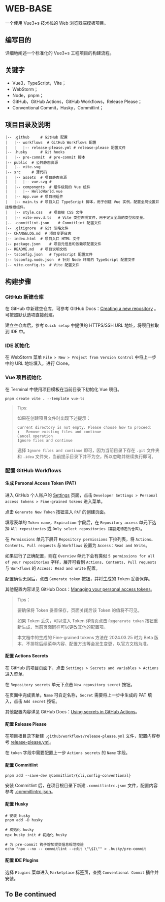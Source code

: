 # WEB-BASE

一个使用 Vue3+s 技术栈的 Web 浏览器端模板项目。

## 编写目的

详细地阐述一个标准化的 Vue3+s 工程项目的构建流程。

## 关键字

- Vue3，TypeScript，Vite；
- WebStorm；
- Node，pnpm；
- GitHub，GitHub Actions，GitHub Workflows，Release Please；
- Conventional Commit，Husky，Commitlint；

## 项目目录及说明

```
|-- .github     # GitHub 配置
|   |-- workflows  # GitHub Workflows 配置
|   |   |-- release-please.yml # release-please 配置文件
|-- .husky      # Git hooks
|   |-- pre-commit  # pre-commit 脚本
|-- public  # 公共静态资源
|   |-- vite.svg
|-- src     # 源代码
|   |-- assets  # 项目静态资源
|   |   |-- vue.svg #
|   |-- components  # 组件级别的 Vue 组件
|   |   |-- HelloWorld.vue
|   |-- App.vue # 项目根组件
|   |-- main.ts # 项目入口 TypeScript 脚本，用于创建 Vue 实例，配置全局设置并挂载根组件。
|   |-- style.css   # 项目根 CSS 文件
|   |-- vite-env.d.ts   # Vite 类型声明文件，用于定义全局的类型和变量。
|-- .commitlint.json    # Commitlint 配置文件
|-- .gitignore  # Git 忽略文件
|-- CHANGELOG.md  # 项目变更日志
|-- index.html  # 项目入口 HTML 文件
|-- package.json    # 项目元信息和依赖项配置文件
|-- README.md   # 项目说明文档
|-- tsconfig.json   # TypeScript 配置文件
|-- tsconfig.node.json  # 针对 Node 环境的 TypeScript 配置文件
|-- vite.config.ts  # Vite 配置文件
```

## 构建步骤

### GitHub 新建仓库

在 GitHub 中新建空仓库，可参考 GitHub
Docs：[Creating a new repository](https://docs.github.com/en/repositories/creating-and-managing-repositories/creating-a-new-repository)
。可按照默认选项直接创建。

建立空仓库后，参考 `Quick setup` 中提供的 HTTPS/SSH URL 地址，将项目拉取到 IDE 中。

### IDE 初始化

在 WebStorm 菜单 `File > New > Project from Version Control` 中将上一步中的 URL 地址填入，进行 Clone。

### Vue 项目初始化

在 Terminal 中使用项目模板在当前目录下初始化 Vue 项目。

```shell
pnpm create vite . --template vue-ts
```

> Tips:
>
> 如果在创建项目文件时出现下述提示：
>
> ```shell
> Current directory is not empty. Please choose how to proceed:
> ❯   Remove existing files and continue
> Cancel operation
> Ignore files and continue
> ```
>  选择 `Ignore files and continue` 即可，因为当前目录下存在 `.git` 文件夹和 `.idea` 文件夹，当前提示目录下并不为空，所以忽略并继续执行即可。

### 配置 GitHub Workflows

#### 生成 Personal Access Token (PAT)

进入 GitHub 个人账户的 [Settings](https://github.com/settings/profile)
页面，点击 `Developer Settings > Personal access tokens > Fine-grained tokens` 进入菜单。

点击 `Generate New Token` 按钮进入 `PAT` 的创建页面。

填写表单的 `Token name`，`Expiration` 字段后，在 `Repository access` 单元下选择 `All repositories`
或 `Only select repositories（需指定特定的仓库）`。

在 `Permissions` 单元下展开 `Repository permissions` 下拉列表，将 `Actions`、`Contents`、`Pull requests` 与 `Workflows`
设置为 `Access：Read and Write`。

如果进行了正确配置，则在 `Overview` 单元下会有类似 `5 permissions for all of your repositories`
字样，展开可看到 `Actions`、`Contents`、`Pull requests` 与 `Workflows` 的 `Access: Read and write` 配置。

配置确认无误后，点击 `Generate token` 按钮，并将生成的 Token 妥善保存。

其他配置内容详见 GitHub
Docs：[Managing your personal access tokens](https://docs.github.com/en/authentication/keeping-your-account-and-data-secure/managing-your-personal-access-tokens)。

> Tips：
>
> 要确保将 Token 妥善保存，页面关闭后该 Token 的值将不可见。
>
> 如果 Token 丢失，可以进入 Token 详情页点击 `Regenerate token` 按钮重新生成，当前页面同样可以更改其他的配置项。
>
> 本文档中的生成的 Fine-grained tokens 方法在 2024.03.25 时为 Beta 版本，不排除后续菜单内容、配置方法等会发生变更，以官方文档为准。

#### 配置 Actions Secrets

在 GitHub 的项目页面下，点击 `Settings > Secrets and variables > Actions` 进入菜单。

在 `Repository secrets` 单元下点击 `New repository secret` 按钮。

在页面中完成表单，`Name` 可自定名称，`Secret` 需要将上一步中生成的 PAT 填入，点击 `Add secret` 按钮。

其他配置内容详见 GitHub
Docs：[Using secrets in GitHub Actions](https://docs.github.com/en/actions/security-guides/using-secrets-in-github-actions)。

#### 配置 Release Please

在项目根目录下新建 `.github/workflows/release-please.yml`
文件，配置内容参考 [release-please.yml](.github/workflows/release-please.yml)。

在 `token` 字段中需要配置上一步 `Actions secrets` 的 `Name` 字段。

#### 配置 Commitlint

```shell
pnpm add --save-dev @commitlint/{cli,config-conventional}
```

安装 Commitlint 后，在项目根目录下新建 `.commitlintrc.json` 文件，配置内容参考 [.commitlintrc.json](.commitlintrc.json)。

#### 配置 Husky

```shell
# 安装 husky
pnpm add -D husky

# 初始化 husky
npx husky init # 初始化 husky

# 为 pre-commit 钩子增加提交信息规范校验 
echo "npx --no -- commitlint --edit \"\$1\"" > .husky/pre-commit
```

#### 配置 IDE Plugins

选择 `Plugins` 菜单进入 `Marketplace` 标签页，查找 `Conventional Commit` 插件并安装。

## To Be continued
